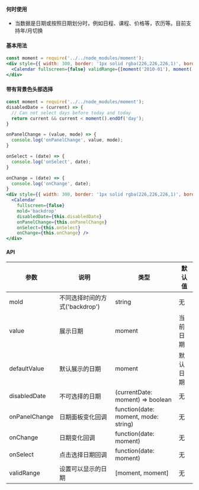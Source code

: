 #### **何时使用**

- 当数据是日期或按照日期划分时，例如日程、课程、价格等，农历等。目前支持年/月切换

#### **基本用法**

```jsx
const moment = require('../../node_modules/moment');
<div style={{ width: 300, border: '1px solid rgba(226,226,226,1)', borderRadius: 4 }}>
  <Calendar fullscreen={false} validRange={[moment('2010-01'), moment('2018-12')]} />
</div>
```

#### **带有背景色头部选择**

```jsx
const moment = require('../../node_modules/moment');
disabledDate = (current) => {
  // Can not select days before today and today
  return current && current < moment().endOf('day');
}

onPanelChange = (value, mode) => {
  console.log('onPanelChange', value, mode);
}

onSelect = (date) => {
  console.log('onSelect', date);
}

onChange = (date) => {
  console.log('onChange', date);
}
<div style={{ width: 300, border: '1px solid rgba(226,226,226,1)', borderRadius: 4 }}>
  <Calendar
    fullscreen={false}
    mold='backdrop'
    disabledDate={this.disabledDate}
    onPanelChange={this.onPanelChange}
    onSelect={this.onSelect}
    onChange={this.onChange} />
</div>
```

#### **API**

| 参数 | 说明 | 类型 | 默认值 |
| --- | --- | --- | --- |
| mold | 不同选择时间的方式('backdrop') | string | 无 |
| value | 展示日期 | moment | 当前日期 |
| defaultValue | 默认展示的日期 | moment | 默认日期 |
| disabledDate | 不可选择的日期 | (currentDate: moment) => boolean | 无 |
| onPanelChange | 日期面板变化回调 | function(date: moment, mode: string) | 无 |
| onChange | 日期变化回调 | function(date: moment) | 无 |
| onSelect | 点击选择日期回调 | function(date: moment) | 无 |
| validRange | 设置可以显示的日期 | [moment, moment] | 无 |